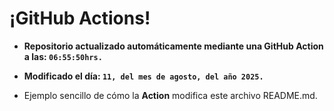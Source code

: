 # ¡GitHub Actions!
* **Repositorio actualizado automáticamente mediante una GitHub Action a las: `06:55:50hrs.`**
* **Modificado el día: `11, del mes de agosto, del año 2025.`**

* Ejemplo sencillo de cómo la **Action** modifica este archivo README.md.
